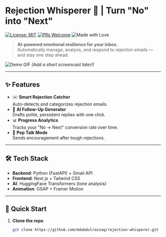 # Rejection Whisperer 🚀 | Turn "No" into "Next"

[![License: MIT](https://img.shields.io/badge/License-MIT-pink.svg)](https://opensource.org/licenses/MIT)
[![PRs Welcome](https://img.shields.io/badge/PRs-welcome-brightgreen.svg)](https://github.com/mdabdulrazzaq/rejection-whisperer/pulls)
![Made with Love](https://img.shields.io/badge/Made%20with-%E2%9D%A4%EF%B8%8F%20%26%20%F0%9F%9B%A0-red)

> **AI-powered emotional resilience for your inbox.**  
> Automatically manage, analyze, and respond to rejection emails — and stay one step ahead.

![Demo GIF](/public/demo.gif) *(Add a short screencast later!)*

---

## ✨ **Features**  

- ✉️ **Smart Rejection Catcher**  
  Auto-detects and categorizes rejection emails.  
- 🤖 **AI Follow-Up Generator**  
  Drafts polite, persistent replies with one click.  
- 📊 **Progress Analytics**  
  Tracks your "No → Next" conversion rate over time.  
- 🧠 **Pep Talk Mode**  
  Sends encouragement after tough rejections.  

---

## 🛠️ **Tech Stack**  

- **Backend**: Python (FastAPI) + Gmail API  
- **Frontend**: Next.js + Tailwind CSS  
- **AI**: HuggingFace Transformers (tone analysis)  
- **Animation**: GSAP + Framer Motion  

---

## 🚀 **Quick Start**  

1. **Clone the repo**  
   ```bash
   git clone https://github.com/mdabdulrazzaq/rejection-whisperer.git
